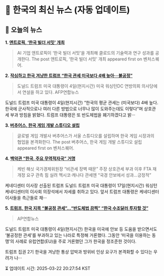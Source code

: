 # 📢 한국의 최신 뉴스 (자동 업데이트)

## 📰 오늘의 뉴스
**1. [앤트로픽, ‘한국 빌더 서밋’ 개최](https://www.venturesquare.net/959117)**
> AI 기업 앤트로픽이 ‘한국 빌더 서밋’을 개최해 클로드의 기술력과 연구 성과를 공개한다.
The post 앤트로픽, ‘한국 빌더 서밋’ 개최 appeared first on 벤처스퀘어.

**2. [작심하고 한국 겨냥한 트럼프 “한국 관세 미국보다 4배 높아···불공정”](https://www.khan.co.kr/article/202503051735001)**
> 도널드 트럼프 미국 대통령이 4일(현지시간) 미국 워싱턴DC 연방의회 의사당에서 연설을 하고 있다. AFP연합뉴스

도널드 트럼프 미국 대통령이 4일(현지시간) “한국의 평균 관세는 (미국보다) 4배 높다. 한국에 군사적으로나 여러 다른 방법으로 너무나 많이 도와주는데도 이렇다”며 상호관세 부과 방침을 밝혔다. 트럼프 대통령은 또 반도체법을 폐기하겠다고 밝···

**3. [버추어스, 한국 게임 개발 스튜디오 설립](https://www.venturesquare.net/960554)**
> 글로벌 게임 개발사 버추어스가 서울 스튜디오를 설립하며 한국 게임 시장과의 협업을 본격화한다.
The post 버추어스, 한국 게임 개발 스튜디오 설립 appeared first on 벤처스퀘어.

**4. [백악관 “한국, 주요 무역적자국” 거명](https://www.khan.co.kr/article/202503182051015)**
> 케빈 해싯 국가경제위원장 “비관세 장벽 때문” 주장
상호관세 부과 이후 FTA 재개정 요구 관측 힘 실려
멕시코·캐나다 관세엔 “국경 안보에서 성과…긍정적”

케네디센터 이사장 선출된 트럼프 도널드 트럼프 미국 대통령이 17일(현지시간) 워싱턴 케네디센터의 이사회 의장석에서 자세를 취하고 있다. 앞서 트럼프 대통령은 케네디센터 이사들을 측근들로 채···

**5. [트럼프, 한국 지목 “불공정 관세”…“반도체법 끔찍” “한국 수조달러 투자할 것”](https://www.khan.co.kr/article/202503051737001)**
> AP연합뉴스

도널드 트럼프 미국 대통령이 4일(현지시간) 한국을 미국에 안보 등 도움을 받으면서도 ‘불공정한 관세’를 부과하고 있는 나라로 특정해 거론했다. 그동안 ‘미국을 이용하는 동맹’의 사례로 유럽연합(EU)을 주로 거론했던 그가 한국을 정조준한 것이다.

트럼프 집권 2기 한국을 겨냥한 통상 압박과 방위비 인상 요구가 본격화할 수 있다는 우려가 나···


⏳ 업데이트 시간: 2025-03-22 20:27:54 KST
